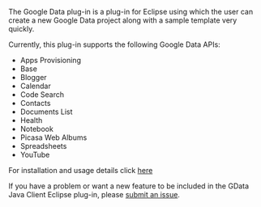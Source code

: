 The Google Data plug-in is a plug-in for Eclipse using which the user can create a new Google Data project along with a sample template very quickly.

Currently, this plug-in supports the following Google Data APIs:

  * Apps Provisioning
  * Base
  * Blogger
  * Calendar
  * Code Search
  * Contacts
  * Documents List
  * Health
  * Notebook
  * Picasa Web Albums
  * Spreadsheets
  * YouTube

For installation and usage details click [here](http://code.google.com/p/gdata-java-client-eclipse-plugin/w/list)

If you have a problem or want a new feature to be included in the GData Java Client Eclipse plug-in, please [submit an issue](http://code.google.com/p/gdata-java-client-eclipse-plugin/issues/entry).